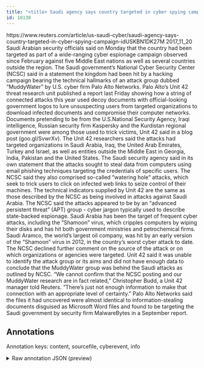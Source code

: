 ```yaml
---
title: "<title> Saudi agency says country targeted in cyber spying campaign   </title>"
id: 10130
---
```


<title> Saudi agency says country targeted in cyber spying campaign   </title>
<source> https://www.reuters.com/article/us-saudi-cyber/saudi-agency-says-country-targeted-in-cyber-spying-campaign-idUSKBN1DK27M </source>
<date> 2017_11_20 </date>
<text>
Saudi Arabian security officials said on Monday that the country had been targeted as part of a wide-ranging cyber espionage campaign observed since February against five Middle East nations as well as several countries outside the region.
The Saudi government’s National Cyber Security Center (NCSC) said in a statement the kingdom had been hit by a hacking campaign bearing the technical hallmarks of an attack group dubbed “MuddyWater” by U.S. cyber firm Palo Alto Networks.
Palo Alto’s Unit 42 threat research unit published a report last Friday showing how a string of connected attacks this year used decoy documents with official-looking government logos to lure unsuspecting users from targeted organizations to download infected documents and compromise their computer networks.
Documents pretending to be from the U.S.National Security Agency, Iraqi intelligence, Russian security firm Kaspersky and the Kurdistan regional government were among those used to trick victims, Unit 42 said in a blog post (goo.gl/SvwrXv). 
The Unit 42 researchers said the attacks had targeted organizations in Saudi Arabia, Iraq, the United Arab Emirates, Turkey and Israel, as well as entities outside the Middle East in Georgia, India, Pakistan and the United States.
The Saudi security agency said in its own statement that the attacks sought to steal data from computers using email phishing techniques targeting the credentials of specific users.
The NCSC said they also comprised so-called “watering hole” attacks, which seek to trick users to click on infected web links to seize control of their machines. 
The technical indicators supplied by Unit 42 are the same as those described by the NCSC as being involved in attacks against Saudi Arabia. The NCSC said the attacks appeared to be by an “advanced persistent threat” (APT) group - cyber jargon typically used to describe state-backed espionage.
Saudi Arabia has been the target of frequent cyber attacks, including the “Shamoon” virus, which cripples computers by wiping their disks and has hit both government ministries and petrochemical firms.
Saudi Aramco, the world’s largest oil company, was hit by an early version of the “Shamoon” virus in 2012, in the country’s worst cyber attack to date.
The NCSC declined further comment on the source of the attack or on which organizations or agencies were targeted. Unit 42 said it was unable to identify the attack group or its aims and did not have enough data to conclude that the MuddyWater group was behind the Saudi attacks as outlined by NCSC. 
“We cannot confirm that the NCSC posting and our MuddyWater research are in fact related,” Christopher Budd, a Unit 42 manager told Reuters. “There’s just not enough information to make that connection with an appropriate level of certainty.”
Palo Alto Networks said the files it had uncovered were almost identical to information-stealing documents disguised as Microsoft Word files and found to be targeting the Saudi government by security firm MalwareBytes in a September report. 
</text>



## Annotations

Annotation keys: content, sourcefile, cyberevent, info

<details>
<summary>Raw annotation JSON (preview)</summary>

```json
{
  "content": "Saudi Arabian security officials said on Monday that the country had been targeted as part of a wide-ranging cyber espionage campaign observed since February against five Middle East nations as well as several countries outside the region. The Saudi government\u2019s National Cyber Security Center (NCSC) said in a statement the kingdom had been hit by a hacking campaign bearing the technical hallmarks of an attack group dubbed \u201cMuddyWater\u201d by U.S. cyber firm Palo Alto Networks. Palo Alto\u2019s Unit 42 threat research unit published a report last Friday showing how a string of connected attacks this year used decoy documents with official-looking government logos to lure unsuspecting users from targeted organizations to download infected documents and compromise their computer networks. Documents pretending to be from the U.S.National Security Agency, Iraqi intelligence, Russian security firm Kaspersky and the Kurdistan regional government were among those used to trick victims, Unit 42 said in a blog post (goo.gl/SvwrXv).  The Unit 42 researchers said the attacks had targeted organizations in Saudi Arabia, Iraq, the United Arab Emirates, Turkey and Israel, as well as entities outside the Middle East in Georgia, India, Pakistan and the United States. The Saudi security agency said in its own statement that the attacks sought to steal data from computers using email phishing techniques targeting the credentials of specific users. The NCSC said they also comprised so-called \u201cwatering hole\u201d attacks, which seek to trick users to click on infected web links to seize control of their machines.  The technical indicators supplied by Unit 42 are the same as those described by the NCSC as being involved in attacks against Saudi Arabia. The NCSC said the attacks appeared to be by an \u201cadvanced persistent threat\u201d (APT) group - cyber jargon typically used to describe state-backed espionage. Saudi Arabia has been the target of frequent cyber attacks, including the \u201cShamoon\u201d virus, which cripples computers by wiping their disks and has hit both government ministries and petrochemical firms. Saudi Aramco, the world\u2019s largest oil company, was hit by an early version of the \u201cShamoon\u201d virus in 2012, in the country\u2019s worst cyber attack to date. The NCSC declined further comment on the source of the attack or on which organizations or agencies were targeted. Unit 42 said it was unable to identify the attack group or its aims and did not have enough data to conclude that the MuddyWater group was behind the Saudi attacks as outlined by NCSC.  \u201cWe cannot confirm that the NCSC posting and our MuddyWater research are in fact related,\u201d Christopher Budd, a Unit 42 manager told Reuters. \u201cThere\u2019s just not enough information to make that connection with an appropriate level of certainty.\u201d Palo Alto Networks said the files it had uncovered were almost identical to information-stealing documents disguised as Microsoft Word files and found to be targeting the Saudi government by security firm MalwareBytes in a September report. ",
  "sourcefile": "10130.txt",
  "cyberevent": {
    "hopper": [
      {
        "index": 0,
        "relation": "Same",
        "events": [
          {
            "index": "E3",
            "type": "Attack",
            "realis": "Actual",
            "nugget": {
              "startOffset": 798,
              "index": "T10",
              "endOffset": 814,
              "text": "pretending to be"
            },
            "argument": [
              {
                "index": "T15",
                "text": "Documents",
                "endOffset": 797,
                "role": {
                  "type": "Tool"
                },
                "startOffset": 788,
                "type": "File"
              },
              {
                "index": "T11",
                "text": "the U.S.National Security Agency",
                
```
</details>
